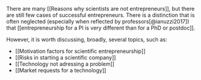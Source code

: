 There are many [[Reasons why scientists are not entrepreneurs]], but there are still few cases of successful entrepreneurs. There is a distinction that is often neglected (especially when reflected by professors[@ianuzzi2017]) that [[entrepreneurship for a PI is very different than for a PhD or postdoc]]. 

However, it is worth discussing, broadly, several topics, such as:

- [[Motivation factors for scientific entrepreneurship]]
- [[Risks in starting a scientific company]]
- [[Technology not adressing a problem]]
- [[Market requests for a technology]]